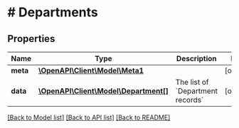 # # Departments

## Properties

Name | Type | Description | Notes
------------ | ------------- | ------------- | -------------
**meta** | [**\OpenAPI\Client\Model\Meta1**](Meta1.md) |  | [optional]
**data** | [**\OpenAPI\Client\Model\Department[]**](Department.md) | The list of &#x60;Department records&#x60; | [optional]

[[Back to Model list]](../../README.md#models) [[Back to API list]](../../README.md#endpoints) [[Back to README]](../../README.md)

